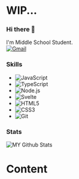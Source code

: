 # WIP...

### Hi there 👋

I'm Middle School Student.  
[![Gmail](https://img.shields.io/badge/%20-Send%20Mail-black?color=ef5350&style=for-the-badge&logo=gmail&logoColor=ffffff)](mailto:kr.cog25@gmail.com?subject=From%20GitHub&cc=kr.cog25@gmail.com&body=Hi.%20%20Found%20you%20from%20GitHub.)

### Skills
* ![JavaScript](https://img.shields.io/badge/-Javascript-f7df1e?style=for-the-badge&logo=javascript&logoColor=000) 
* ![TypeScript](https://img.shields.io/badge/-Typescript-2d79c7?style=for-the-badge&logo=typescript&logoColor=fff) 
* ![Node.js](https://img.shields.io/badge/-node.js-339933?style=for-the-badge&logo=node.js&logoColor=fff) 
* ![Svelte](https://img.shields.io/badge/-Svelte-FF3E00?style=for-the-badge&logo=svelte&logoColor=fff) 
* ![HTML5](https://img.shields.io/badge/-HTML5-E34F26?style=for-the-badge&logo=html5&logoColor=fff) 
* ![CSS3](https://img.shields.io/badge/-CSS3-1572B6?style=for-the-badge&logo=css3&logoColor=fff) 
* ![Git](https://img.shields.io/badge/-Git-F05032?style=for-the-badge&logo=Git&logoColor=fff) 

### Stats

![MY Github Stats](https://github-readme-stats.vercel.app/api?username=cog25&count_private=true)

# Content

<!--
**cog25/cog25** is a ✨ _special_ ✨ repository because its `README.md` (this file) appears on your GitHub profile.

Here are some ideas to get you started:

- 🔭 I’m currently working on ...
- 🌱 I’m currently learning ...
- 👯 I’m looking to collaborate on ...
- 🤔 I’m looking for help with ...
- 💬 Ask me about ...
- 📫 How to reach me: ...
- 😄 Pronouns: ...
- ⚡ Fun fact: ...
-->
